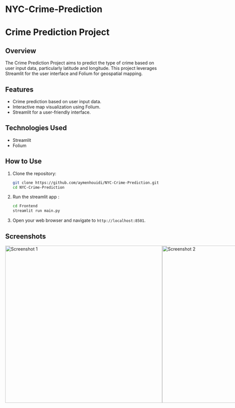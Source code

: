 # NYC-Crime-Prediction
# Crime Prediction Project

## Overview

The Crime Prediction Project aims to predict the type of crime based on user input data, particularly latitude and longitude. This project leverages Streamlit for the user interface and Folium for geospatial mapping.

## Features

- Crime prediction based on user input data.
- Interactive map visualization using Folium.
- Streamlit for a user-friendly interface.

## Technologies Used

- Streamlit
- Folium

## How to Use

1. Clone the repository:

   ```bash
   git clone https://github.com/aymenhouidi/NYC-Crime-Prediction.git
   cd NYC-Crime-Prediction
2. Run the streamlit app :
      ```bash
   cd Frontend
   streamlit run main.py

3. Open your web browser and navigate to `http://localhost:8501`.

## Screenshots
<div style="display:flex;">
<img src="images/predciting_img.png" alt="Screenshot 1" width="500"/>
<img src="images/final_pred.png" alt="Screenshot 2" width="500"/>
</div>






